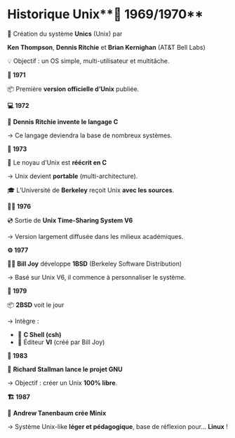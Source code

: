 # Historique Unix**📆 1969/1970**

🔹 Création du système **Unics** (Unix) par

**Ken Thompson**, **Dennis Ritchie** et **Brian Kernighan** (AT&T Bell Labs)

💡 Objectif : un OS simple, multi-utilisateur et multitâche.



**🧪 1971**

📦 Première **version officielle d’Unix** publiée.



**💻 1972**

🧠 **Dennis Ritchie invente le langage C**

→ Ce langage deviendra la base de nombreux systèmes.



**🧠 1973**

🔁 Le noyau d’Unix est **réécrit en C**

→ Unix devient **portable** (multi-architecture).

🎓 L’Université de **Berkeley** reçoit Unix **avec les sources**.



**🧑‍💻 1976**

💿 Sortie de **Unix Time-Sharing System V6**

→ Version largement diffusée dans les milieux académiques.



**⚙️ 1977**

👨‍💻 **Bill Joy** développe **1BSD** (Berkeley Software Distribution)

→ Basé sur Unix V6, il commence à personnaliser le système.

**🚀 1979**

📦 **2BSD** voit le jour

→ Intègre :

- 🐚 **C Shell (csh)**
- 📝 Éditeur **VI** (créé par Bill Joy)



**🧠 1983**

🐂 **Richard Stallman lance le projet GNU**

→ Objectif : créer un Unix **100% libre**.



**🏗️ 1987**

📘 **Andrew Tanenbaum crée Minix**

→ Système Unix-like **léger et pédagogique**, base de réflexion pour… **Linux** !
